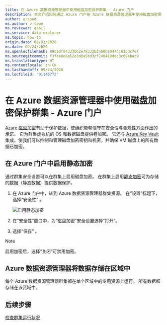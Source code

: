 ```yaml
---
title: 在 Azure 数据资源管理器中使用磁盘加密保护群集 - Azure 门户
description: 本文介绍如何通过 Azure 门户在 Azure 数据资源管理器中使用磁盘加密保护群集。
author: orspod
ms.author: v-tawe
ms.reviewer: gabil
ms.service: data-explorer
ms.topic: how-to
origin.date: 08/02/2020
ms.date: 09/24/2020
ms.openlocfilehash: 89d1df84333bb2e78332b3ab0b80473c63ddc7ef
ms.sourcegitcommit: f3fee8e6a52e3d8a5bd3cf240410ddc8c09abac9
ms.translationtype: HT
ms.contentlocale: zh-CN
ms.lasthandoff: 09/24/2020
ms.locfileid: "91146772"
---
```

# <a name="secure-your-cluster-using-disk-encryption-in-azure-data-explorer---azure-portal"></a>在 Azure 数据资源管理器中使用磁盘加密保护群集 - Azure 门户

[Azure 磁盘加密](/security/azure-security-disk-encryption-overview)有助于保护数据，使组织能够信守在安全性与合规性方面作出的承诺。 它为群集虚拟机的 OS 和数据磁盘提供卷加密。 它还与 [Azure Key Vault](/key-vault/) 集成，使我们可以控制和管理磁盘加密密钥和机密，并确保 VM 磁盘上的所有数据已加密。 
  
## <a name="enable-encryption-at-rest-in-the-azure-portal"></a>在 Azure 门户中启用静态加密
  
通过群集安全设置可以在群集上启用磁盘加密。 在群集上启用[静态加密](/security/fundamentals/encryption-atrest)可为存储的数据（静态数据）提供数据保护。 

1. 在 Azure 门户中，转到 Azure 数据资源管理器群集资源。 在“设置”标题下，选择“安全性” 。 

    ![启用静态加密](media/manage-cluster-security/security-encryption-at-rest.png)

1. 在“安全性”窗口中，为“磁盘加密”安全设置选择“打开”。 

1. 选择“保存” 。
 
> [!NOTE]
> 启用加密后，选择“关闭”可禁用加密。

## <a name="azure-data-explorer-stores-data-within-a-region"></a>Azure 数据资源管理器将数据存储在区域中

每个 Azure 数据资源管理器群集都在单个区域中的专用资源上运行。 所有数据都存储在该区域中。 

## <a name="next-steps"></a>后续步骤

[检查群集运行状况](check-cluster-health.md)
